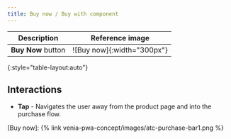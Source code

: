 ```yaml
---
title: Buy now / Buy with component
---
```


| Description        | Reference image            |
| ------------------ | :------------------------: |
| **Buy Now** button | ![Buy now]{:width="300px"} |
{:style="table-layout:auto"}

## Interactions

* **Tap** - Navigates the user away from the product page and into the purchase flow.

[Buy now]: {% link venia-pwa-concept/images/atc-purchase-bar1.png %}